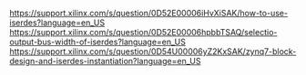 
https://support.xilinx.com/s/question/0D52E00006iHvXiSAK/how-to-use-iserdes?language=en_US
https://support.xilinx.com/s/question/0D52E00006hpbbTSAQ/selectio-output-bus-width-of-iserdes?language=en_US
https://support.xilinx.com/s/question/0D54U00006yZ2KxSAK/zynq7-block-design-and-iserdes-instantiation?language=en_US
